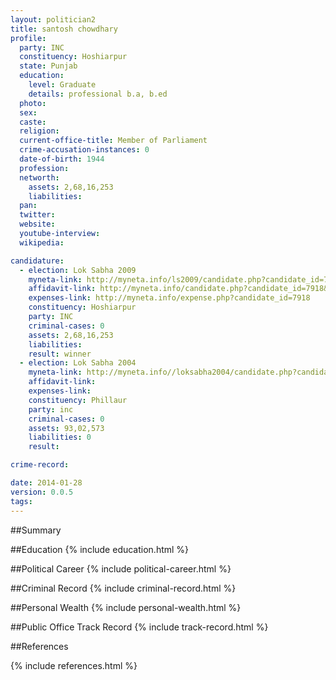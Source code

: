 ```yaml
---
layout: politician2
title: santosh chowdhary
profile: 
  party: INC
  constituency: Hoshiarpur
  state: Punjab
  education: 
    level: Graduate
    details: professional b.a, b.ed
  photo: 
  sex: 
  caste: 
  religion: 
  current-office-title: Member of Parliament
  crime-accusation-instances: 0
  date-of-birth: 1944
  profession: 
  networth: 
    assets: 2,68,16,253
    liabilities: 
  pan: 
  twitter: 
  website: 
  youtube-interview: 
  wikipedia: 

candidature: 
  - election: Lok Sabha 2009
    myneta-link: http://myneta.info/ls2009/candidate.php?candidate_id=7918
    affidavit-link: http://myneta.info/candidate.php?candidate_id=7918&scan=original
    expenses-link: http://myneta.info/expense.php?candidate_id=7918
    constituency: Hoshiarpur 
    party: INC
    criminal-cases: 0
    assets: 2,68,16,253
    liabilities: 
    result: winner 
  - election: Lok Sabha 2004
    myneta-link: http://myneta.info//loksabha2004/candidate.php?candidate_id=3083
    affidavit-link: 
    expenses-link: 
    constituency: Phillaur 
    party: inc
    criminal-cases: 0
    assets: 93,02,573
    liabilities: 0
    result:  

crime-record: 

date: 2014-01-28
version: 0.0.5
tags: 
---
```

##Summary


##Education
{% include education.html %}


##Political Career
{% include political-career.html %}


##Criminal Record
{% include criminal-record.html %}


##Personal Wealth
{% include personal-wealth.html %}


##Public Office Track Record
{% include track-record.html %}


##References


{% include references.html %}